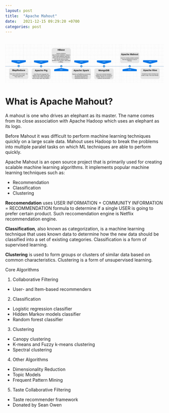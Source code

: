 ```yaml
---
layout: post
title:  "Apache Mahout"
date:   2021-12-15 09:29:20 +0700
categories: post
---
```


&nbsp;&nbsp;&nbsp;&nbsp;&nbsp;&nbsp;&nbsp;&nbsp;&nbsp;&nbsp;&nbsp;&nbsp;&nbsp;&nbsp;&nbsp;&nbsp;&nbsp;&nbsp; 
![databases_examaples](../../assets/posts_images/big_data_timeline.png)


# What is Apache Mahout?

A mahout is one who drives an elephant as its master. The name comes from its close association with Apache Hadoop which uses an elephant as its logo.

Before Mahout it was difficult to perform  machine learning techniques quickly on a large scale data. Mahout uses Hadoop to break the problems into multiple paralel tasks
on which ML techniques are able to perform quickly.

Apache Mahout is an open source project that is primarily used for creating scalable machine learning algorithms. It implements popular machine learning techniques such as:

- Recommendation
- Classification
- Clustering

**Reccomendation** uses USER INFORMATION + COMMUNITY INFORMATION = RECOMMENDATION formula to determine if a single USER is going to prefer certain product. Such reccomendation 
engine is Netflix recommendation engine. 

**Classification**, also known as categorization, is a machine learning technique that uses known data to determine how the new data should be classified into a set of existing categories. Classification is a form of supervised learning.

**Clustering** is used to form groups or clusters of similar data based on common characteristics. Clustering is a form of unsupervised learning.

Core Algorithms
1. Collaborative Filtering
- User- and Item-based recommenders

2. Classification
- Logistic regression classifier
- Hidden Markov models classifier
- Random forest classifier

3. Clustering
- Canopy clustering
- K-means and Fuzzy k-means clustering
- Spectral clustering

4. Other Algorithms
- Dimensionality Reduction
- Topic Models
- Frequent Pattern Mining

5. Taste Collaborative Filtering
- Taste recommender framework
- Donated by Sean Owen
